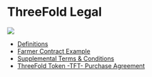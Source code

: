 # ThreeFold Legal

![](img/legal.jpeg)

- [Definitions](/legal/definitions.md)
- [Farmer Contract Example](/legal/farmer_buys_farmingpool_example_contract.md)
- [Supplemental Terms & Conditions](/legal/termsconditions.md)
- [ThreeFold Token -TFT- Purchase Agreement](/legal/buy_tfts_from_farmer_example_contract.md)
